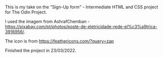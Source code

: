 This is my take on the "Sign-Up form" - Intermediate HTML and CSS project for The Odin Project.

I used the imagem from AshrafChemban - https://pixabay.com/pt/photos/poste-de-eletricidade-rede-el%c3%a9trica-3916956/.

The icon is from https://feathericons.com/?query=zap

Finished the project in 23/03/2022.
